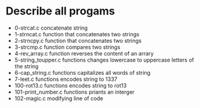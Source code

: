 # Describe all progams
- 0-strcat.c concatenate string
- 1-strncat.c function that concatenates two strings
- 2-strncpy.c function that concatenates two strings
- 3-strcmp.c function compares two strings
- 4-rev_array.c function  reverses  the content of an arrary
- 5-string_toupper.c functions changes lowercase to uppercase letters of the string 
- 6-cap_string.c functions  capitalizes all words of string
- 7-leet.c functions  encodes string to 1337
- 100-rot13.c functions encodes string to rot13
- 101-print_number.c functions priants an interger
- 102-magic.c modifying  line of code        
